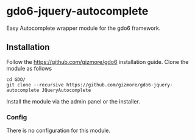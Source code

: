 # gdo6-jquery-autocomplete
Easy Autocomplete wrapper module for the gdo6 framework.

## Installation
Follow the https://github.com/gizmore/gdo6 installation guide.
Clone the module as follows

    cd GDO/
    git clone --recursive https://github.com/gizmore/gdo6-jquery-autocomplete JQueryAutocomplete
    
Install the module via the admin panel or the installer.

### Config
There is no configuration for this module. 
